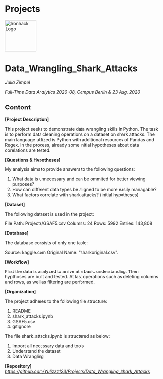 # Projects

<img src="https://bit.ly/2VnXWr2" alt="Ironhack Logo" width="100"/>

# Data_Wrangling_Shark_Attacks

*Julia Zimpel*

*Full-Time Data Analytics 2020-08, Campus Berlin & 23 Aug. 2020*

## Content


**[Project Description]**

This project seeks to demonstrate data wrangling skills in Python. The task is to perform data cleaning operations on a dataset on shark attacks. The main language utilized is Python with additional resources of Pandas and Regex. In the process, already some initial hypotheses about data corelations are tested.


**[Questions & Hypotheses]** 

My analysis aims to provide answers to the following questions:

1. What data is unnecessary and can be ommited for better viewing purposes?
2. How can different data types be aligned to be more easily managable? 
3. What factors correlate with shark attacks? (initial hypotheses)


**[Dataset]**

The following dataset is used in the project:

File Path: Projects/GSAF5.csv
Columns: 24
Rows: 5992
Entries: 143,808


**[Database]**

The database consists of only one table:

Source: kaggle.com
Original Name: "sharkoriginal.csv". 


**[Workflow]**

First the data is analyzed to arrive at a basic understanding.
Then hypthoses are built and tested.
At last operations such as deleting columns and rows, as well as filtering are performed. 


**[Organization]**

The project adheres to the following file structure:

1. README
2. shark_attacks.ipynb
3. GSAF5.csv
4. gitignore

The file shark_attacks.ipynb is structured as below:

1. Import all necessary data and tools
2. Understand the dataset
3. Data Wrangling


**[Repository]**
*https://github.com/Yulizzz123/Projects/Data_Wrangling_Shark_Attacks*  

